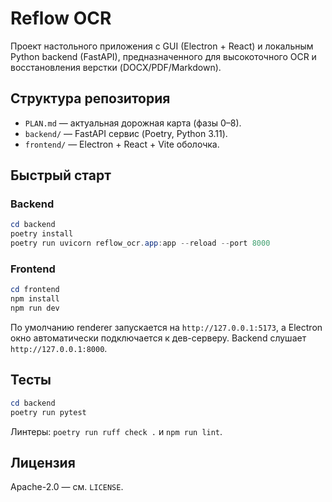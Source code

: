 # Reflow OCR

Проект настольного приложения с GUI (Electron + React) и локальным Python backend (FastAPI), предназначенного для высокоточного OCR и восстановления верстки (DOCX/PDF/Markdown).

## Структура репозитория

- `PLAN.md` — актуальная дорожная карта (фазы 0–8).
- `backend/` — FastAPI сервис (Poetry, Python 3.11).
- `frontend/` — Electron + React + Vite оболочка.

## Быстрый старт

### Backend
```powershell
cd backend
poetry install
poetry run uvicorn reflow_ocr.app:app --reload --port 8000
```

### Frontend
```powershell
cd frontend
npm install
npm run dev
```

По умолчанию renderer запускается на `http://127.0.0.1:5173`, а Electron окно автоматически подключается к дев-серверу. Backend слушает `http://127.0.0.1:8000`.

## Тесты

```powershell
cd backend
poetry run pytest
```

Линтеры: `poetry run ruff check .` и `npm run lint`.

## Лицензия

Apache-2.0 — см. `LICENSE`.
